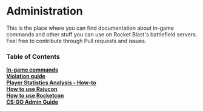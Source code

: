 # Administration
This is the place where you can find documentation about in-game commands and other stuff you can use on Rocket Blast's battlefield servers. Feel free to contribute through Pull requests and issues.

### Table of Contents
**[In-game commands](commands.md)**   
**[Violation guide](violations-guide.md)**  
**[Player Statistics Analysis - How-to](player-statistics-analysis-how-to.md)**  
**[How to use Raiucon](how-to-use-Raiucon.md)**  
**[How to use Rocketcon](how-to-use-Rocketcon.md)**    
**[CS:GO Admin Guide](CS-GO-Administration-Guide)**      

